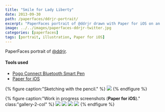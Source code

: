 ```yaml
---
title: "Smile for Lady Liberty"
date: 2013-09-30
path: /paperfaces/ddrjr-portrait/
excerpt: "PaperFaces portrait of @ddrjr drawn with Paper for iOS on an iPad."
image: ../../images/paperfaces-ddrjr-twitter.jpg
categories: [paperfaces]
tags: [portrait, illustration, Paper for iOS]
---
```


PaperFaces portrait of <a href="https://twitter.com/ddrjr">@ddrjr</a>.

#### Tools used

- [Pogo Connect Bluetooth Smart Pen](https://www.amazon.com/gp/product/B009K448L4/ref=as_li_ss_tl?ie=UTF8&camp=1789&creative=390957&creativeASIN=B009K448L4&linkCode=as2&tag=mademist-20)
- [Paper for iOS](https://paper.bywetransfer.com/)

{% figure caption:"Sketching with the pencil." %}
[![](../../images/paperfaces-ddrjr-process-1-750.jpg)](../../images/paperfaces-ddrjr-process-1-lg.jpg)
{% endfigure %}

{% figure caption:"Work in progress screenshots (**Paper for iOS**)." class:"gallery-2-col" %}
[![](../../images/paperfaces-ddrjr-process-2-600.jpg)](../../images/paperfaces-ddrjr-process-2-lg.jpg)
[![](../../images/paperfaces-ddrjr-process-3-600.jpg)](../../images/paperfaces-ddrjr-process-3-lg.jpg)
[![](../../images/paperfaces-ddrjr-process-4-600.jpg)](../../images/paperfaces-ddrjr-process-4-lg.jpg)
[![](../../images/paperfaces-ddrjr-process-5-600.jpg)](../../images/paperfaces-ddrjr-process-5-lg.jpg)
{% endfigure %}

